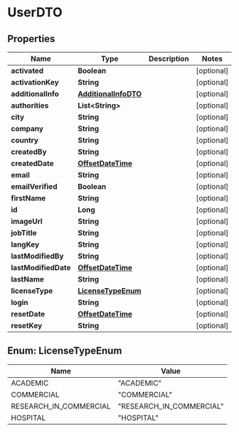 # UserDTO

## Properties
Name | Type | Description | Notes
------------ | ------------- | ------------- | -------------
**activated** | **Boolean** |  |  [optional]
**activationKey** | **String** |  |  [optional]
**additionalInfo** | [**AdditionalInfoDTO**](AdditionalInfoDTO.md) |  |  [optional]
**authorities** | **List&lt;String&gt;** |  |  [optional]
**city** | **String** |  |  [optional]
**company** | **String** |  |  [optional]
**country** | **String** |  |  [optional]
**createdBy** | **String** |  |  [optional]
**createdDate** | [**OffsetDateTime**](OffsetDateTime.md) |  |  [optional]
**email** | **String** |  |  [optional]
**emailVerified** | **Boolean** |  |  [optional]
**firstName** | **String** |  |  [optional]
**id** | **Long** |  |  [optional]
**imageUrl** | **String** |  |  [optional]
**jobTitle** | **String** |  |  [optional]
**langKey** | **String** |  |  [optional]
**lastModifiedBy** | **String** |  |  [optional]
**lastModifiedDate** | [**OffsetDateTime**](OffsetDateTime.md) |  |  [optional]
**lastName** | **String** |  |  [optional]
**licenseType** | [**LicenseTypeEnum**](#LicenseTypeEnum) |  |  [optional]
**login** | **String** |  |  [optional]
**resetDate** | [**OffsetDateTime**](OffsetDateTime.md) |  |  [optional]
**resetKey** | **String** |  |  [optional]

<a name="LicenseTypeEnum"></a>
## Enum: LicenseTypeEnum
Name | Value
---- | -----
ACADEMIC | &quot;ACADEMIC&quot;
COMMERCIAL | &quot;COMMERCIAL&quot;
RESEARCH_IN_COMMERCIAL | &quot;RESEARCH_IN_COMMERCIAL&quot;
HOSPITAL | &quot;HOSPITAL&quot;

